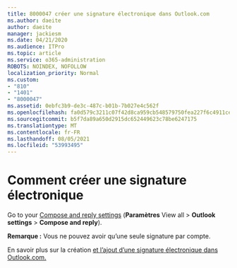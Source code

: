 ```yaml
---
title: 8000047 créer une signature électronique dans Outlook.com
ms.author: daeite
author: daeite
manager: jackiesm
ms.date: 04/21/2020
ms.audience: ITPro
ms.topic: article
ms.service: o365-administration
ROBOTS: NOINDEX, NOFOLLOW
localization_priority: Normal
ms.custom:
- "810"
- "1401"
- "8000047"
ms.assetid: 0ebfc3b9-de3c-487c-b01b-7b027e4c562f
ms.openlocfilehash: fa0d579c3211c07f42d8ca959cb548579750fea227f6c4911cea099ca66c1bca
ms.sourcegitcommit: b5f7da89a650d2915dc652449623c78be6247175
ms.translationtype: MT
ms.contentlocale: fr-FR
ms.lasthandoff: 08/05/2021
ms.locfileid: "53993495"
---
```

# <a name="how-to-create-an-email-signature"></a>Comment créer une signature électronique

Go to your [Compose and reply settings](https://go.microsoft.com/fwlink/?linkid=2006164) (**Paramètres** View all \> **Outlook settings** \> **Compose and reply**).
  
 **Remarque :** Vous ne pouvez avoir qu’une seule signature par compte.
  
En savoir plus sur la création [et l’ajout d’une signature électronique dans Outlook.com.](https://support.office.com/article/776d9006-abdf-444e-b5b7-a61821dff034?wt.mc_id=Office_Outlook_com_Alchemy)

